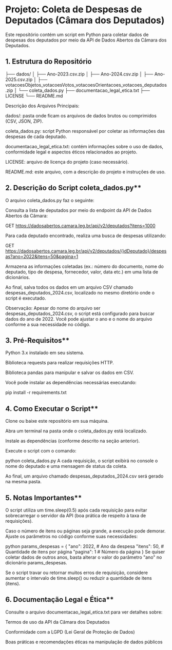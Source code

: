 # **Projeto: Coleta de Despesas de Deputados (Câmara dos Deputados)**
Este repositório contém um script em Python para coletar dados de despesas dos deputados por meio da API de Dados Abertos da Câmara dos Deputados.

## 1. **Estrutura do Repositório**

├── dados/
│   ├── Ano-2023.csv.zip 
│   ├── Ano-2024.csv.zip 
│   ├── Ano-2025.csv.zip 
│   ├── votacoesObjetos_votacoesVotos_votacoesOrientacoes_votacoes_deputados.zip
│   └── coleta_dados.py
├── documentacao_legal_etica.txt
├── LICENSE
└── README.md  

Descrição dos Arquivos Principais:

dados/: pasta onde ficam os arquivos de dados brutos ou comprimidos (CSV, JSON, ZIP).

coleta_dados.py: script Python responsável por coletar as informações das despesas de cada deputado.

documentacao_legal_etica.txt: contém informações sobre o uso de dados, conformidade legal e aspectos éticos relacionados ao projeto.

LICENSE: arquivo de licença do projeto (caso necessário).

README.md: este arquivo, com a descrição do projeto e instruções de uso.

## 2. Descrição do Script coleta_dados.py**
O arquivo coleta_dados.py faz o seguinte:

Consulta a lista de deputados por meio do endpoint da API de Dados Abertos da Câmara:

GET https://dadosabertos.camara.leg.br/api/v2/deputados?itens=1000

Para cada deputado encontrado, realiza uma busca de despesas utilizando:

GET https://dadosabertos.camara.leg.br/api/v2/deputados/{idDeputado}/despesas?ano=2022&itens=50&pagina=1

Armazena as informações coletadas (ex.: número do documento, nome do deputado, tipo de despesa, fornecedor, valor, data etc.) em uma lista de dicionários.

Ao final, salva todos os dados em um arquivo CSV chamado despesas_deputados_2024.csv, localizado no mesmo diretório onde o script é executado.

Observação: Apesar do nome do arquivo ser despesas_deputados_2024.csv, o script está configurado para buscar dados do ano de 2022. Você pode ajustar o ano e o nome do arquivo conforme a sua necessidade no código.

## 3. Pré-Requisitos**
Python 3.x instalado em seu sistema.

Biblioteca requests para realizar requisições HTTP.

Biblioteca pandas para manipular e salvar os dados em CSV.

Você pode instalar as dependências necessárias executando:

pip install -r requirements.txt

## 4. Como Executar o Script**
Clone ou baixe este repositório em sua máquina.

Abra um terminal na pasta onde o coleta_dados.py está localizado.

Instale as dependências (conforme descrito na seção anterior).

Execute o script com o comando:

python coleta_dados.py
A cada requisição, o script exibirá no console o nome do deputado e uma mensagem de status da coleta.

Ao final, um arquivo chamado despesas_deputados_2024.csv será gerado na mesma pasta.

## 5. Notas Importantes**
O script utiliza um time.sleep(0.5) após cada requisição para evitar sobrecarregar o servidor da API (boa prática de respeito à taxa de requisições).

Caso o número de itens ou páginas seja grande, a execução pode demorar. Ajuste os parâmetros no código conforme suas necessidades:

python
params_despesas = {
    "ano": 2022,   # Ano da despesa
    "itens": 50,   # Quantidade de itens por página
    "pagina": 1    # Número da página
}
Se quiser coletar dados de outros anos, basta alterar o valor do parâmetro "ano" no dicionário params_despesas.

Se o script travar ou retornar muitos erros de requisição, considere aumentar o intervalo de time.sleep() ou reduzir a quantidade de itens (itens).

## 6. Documentação Legal e Ética**
Consulte o arquivo documentacao_legal_etica.txt para ver detalhes sobre:

Termos de uso da API da Câmara dos Deputados

Conformidade com a LGPD (Lei Geral de Proteção de Dados)

Boas práticas e recomendações éticas na manipulação de dados públicos
